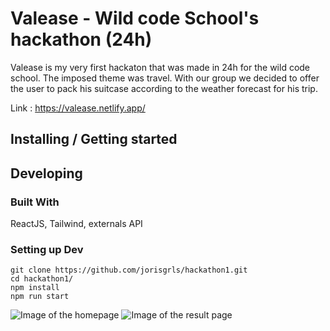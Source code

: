 # Valease - Wild code School's hackathon (24h)

Valease is my very first hackaton that was made in 24h for the wild code school. The imposed theme was travel. With our group we decided to offer the user to pack his suitcase according to the weather forecast for his trip.

Link : https://valease.netlify.app/

## Installing / Getting started

## Developing

### Built With
ReactJS, Tailwind, externals API


### Setting up Dev

```shell
git clone https://github.com/jorisgrls/hackathon1.git
cd hackathon1/
npm install
npm run start
```

<img src="https://www.zupimages.net/up/22/48/h94i.png" alt="Image of the homepage">
<img src="https://www.zupimages.net/up/22/48/u0zu.png" alt="Image of the result page">

